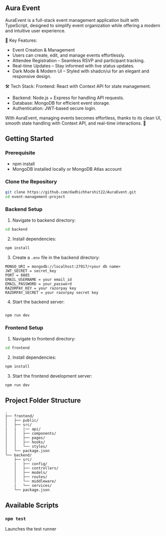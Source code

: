 
## Aura Event


AuraEvent is a full-stack event management application built with TypeScript, designed to simplify event organization while offering a modern and intuitive user experience.

🔹 Key Features:

- Event Creation & Management 
- Users can create, edit, and manage events effortlessly.
- Attendee Registration – Seamless RSVP and participant tracking.
- Real-time Updates – Stay informed with live status updates.
- Dark Mode & Modern UI – Styled with shadcn/ui for an elegant and responsive design.

🛠 Tech Stack: Frontend: React with Context API for state management.

- Backend: Node.js + Express for handling API requests.
- Database: MongoDB for efficient event storage.
- Authentication: JWT-based secure login.

With AuraEvent, managing events becomes effortless, thanks to its clean UI, smooth state handling with Context API, and real-time interactions. 🚀


## Getting Started

### Prerequisite
- npm install
- MongoDB installed locally or MongoDB Atlas account


### Clone the Repository
```bash
git clone https://github.com/dadhichharshit22/AuraEvent.git
cd event-management-project
```

### Backend Setup
1. Navigate to backend directory:
```bash
cd backend
```

2. Install dependencies:
```bash
npm install
```

3. Create a `.env` file in the backend directory:
```env
MONGO_URI = mongodb://localhost:27017/<your db name>
JWT_SECRET = secret_key
PORT = 8085
EMAIL_USERNAME = your email_id
EMAIL_PASSWORD = your_password
RAZORPAY_KEY = your razorpay key
RAZORPAY_SECRET = your razorpay secret key
```

4. Start the backend server:
```bash

npm run dev
```




### Frontend Setup
1. Navigate to frontend directory:
```bash
cd frontend
```

2. Install dependencies:
```bash
npm install
```

3. Start the frontend development server:
```bash
npm run dev
```

## Project Folder Structure
```
.
├── frontend/
│   ├── public/
│   ├── src/    
|   |   |── api/
│   │   ├── components/
│   │   ├── pages/
│   │   ├── hooks/
│   │   └── styles/
│   └── package.json
└── backend/
    ├── src/
    |   ├── config/
    │   ├── controllers/
    │   ├── models/
    │   ├── routes/
    │   └── middleware/
    |   └── services/
    └── package.json
```

## Available Scripts

### `npm test`
Launches the test runner







